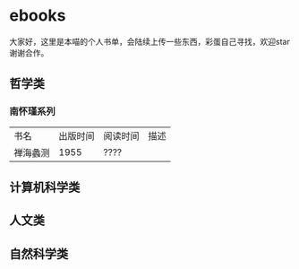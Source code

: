 # ebooks
大家好，这里是本喵的个人书单，会陆续上传一些东西，彩蛋自己寻找，欢迎star谢谢合作。


## 哲学类
### 南怀瑾系列
<table>
    <tr>
        <td>书名</td>
        <td>出版时间</td>
        <td>阅读时间</td>
        <td>描述</td>
    </tr>
    <tr>
        <td>禅海蠡测</td>
        <td>1955</td>
        <td>????</td>
        <td></td>
    </tr>
</table>

## 计算机科学类
## 人文类
## 自然科学类
